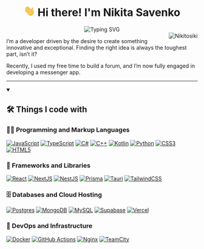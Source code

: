 <div align="center">
    <h1><img src="./assets/hi.gif" width="30px"> Hi there! I'm Nikita Savenko</h1>      
    <img height="100px" width="500px" src="https://readme-typing-svg.demolab.com?font=Fira+Code&pause=1500&color=539BF5&center=true&width=435&lines=just+a+developer+.+.+." alt="Typing SVG" />
</div>

<img align="right" src="https://github-readme-stats.vercel.app/api?username=Nikitosiki&show_icons=true\&theme=react#gh-dark-mode-only" alt="Nikitosiki" />
<div align="left">
    <p>I’m a developer driven by the desire to create something innovative and exceptional. Finding the right idea is always the toughest part, isn’t it?</p>
    <p>Recently, I used my free time to build a forum, and I’m now fully engaged in developing a messenger app.</p>
    <hr>
</div>


<details open>
  <summary><h2>🛠️ Things I code with</h2></summary>
  <!-- Some badges are from https://github.com/Ileriayo/markdown-badges -->
 
  <h3>👨‍💻 Programming and Markup Languages</h3>

  <p>
      <a href="#"><img alt="JavaScript" src="https://img.shields.io/badge/javascript-%23323330.svg?style=for-the-badge&logo=javascript&logoColor=%23F7DF1E"></a>
      <a href="#"><img alt="TypeScript" src="https://img.shields.io/badge/typescript-%23007ACC.svg?style=for-the-badge&logo=typescript&logoColor=white"></a>
      <a href="#"><img alt="C#" src="https://img.shields.io/badge/c%23-%23239120.svg?style=for-the-badge&logo=csharp&logoColor=white"></a>
      <a href="#"><img alt="C++" src="https://img.shields.io/badge/c++-%2300599C.svg?style=for-the-badge&logo=c%2B%2B&logoColor=white"></a>
      <a href="#"><img alt="Kotlin" src="https://img.shields.io/badge/kotlin-%237F52FF.svg?style=for-the-badge&logo=kotlin&logoColor=white"></a>
      <a href="#"><img alt="Python" src="https://img.shields.io/badge/python-3670A0?style=for-the-badge&logo=python&logoColor=ffdd54"></a>
      <a href="#"><img alt="CSS3" src="https://img.shields.io/badge/css3-%231572B6.svg?style=for-the-badge&logo=css3&logoColor=white"></a>
      <a href="#"><img alt="HTML5" src="https://img.shields.io/badge/html5-%23E34F26.svg?style=for-the-badge&logo=html5&logoColor=white"></a>
  </p>

  <h3>🎨 Frameworks and Libraries</h3>

  <p>
      <a href="#"><img alt="React" src="https://img.shields.io/badge/react-%2320232a.svg?style=for-the-badge&logo=react&logoColor=%2361DAFB"></a>
      <a href="#"><img alt="NextJS" src="https://img.shields.io/badge/Next-black?style=for-the-badge&logo=next.js&logoColor=white"></a>
      <a href="#"><img alt="NestJS" src="https://img.shields.io/badge/nestjs-%23E0234E.svg?style=for-the-badge&logo=nestjs&logoColor=white"></a>
      <a href="#"><img alt="Prisma" src="https://img.shields.io/badge/Prisma-3982CE?style=for-the-badge&logo=Prisma&logoColor=white"></a>
      <a href="#"><img alt="Tauri" src="https://img.shields.io/badge/tauri-%2324C8DB.svg?style=for-the-badge&logo=tauri&logoColor=%23FFFFFF"></a>
      <a href="#"><img alt="TailwindCSS" src="https://img.shields.io/badge/tailwindcss-%2338B2AC.svg?style=for-the-badge&logo=tailwind-css&logoColor=white"></a>
      <!--       <a href="#"><img alt="Stripe" src="https://img.shields.io/badge/Stripe-5469d4?style=for-the-badge&logo=stripe&logoColor=ffffff"></a> -->
  </p>

  <h3>🗄️ Databases and Cloud Hosting</h3>

  <p>
      <a href="#"><img alt="Postgres" src="https://img.shields.io/badge/postgres-%23316192.svg?style=for-the-badge&logo=postgresql&logoColor=white"></a>
      <a href="#"><img alt="MongoDB" src="https://img.shields.io/badge/MongoDB-%234ea94b.svg?style=for-the-badge&logo=mongodb&logoColor=white"></a>
      <a href="#"><img alt="MySQL" src="https://img.shields.io/badge/mysql-4479A1.svg?style=for-the-badge&logo=mysql&logoColor=white"></a>
      <a href="#"><img alt="Supabase" src="https://img.shields.io/badge/Supabase-3ECF8E?style=for-the-badge&logo=supabase&logoColor=white"></a>
      <a href="#"><img alt="Vercel" src="https://img.shields.io/badge/vercel-%23000000.svg?style=for-the-badge&logo=vercel&logoColor=white"></a>
  </p>

  <h3>🔬 DevOps and Infrastructure</h3>

  <p>
      <a href="#"><img alt="Docker" src="https://img.shields.io/badge/docker-%230db7ed.svg?style=for-the-badge&logo=docker&logoColor=white"></a>
      <a href="#"><img alt="GitHub Actions" src="https://img.shields.io/badge/github%20actions-%232671E5.svg?style=for-the-badge&logo=githubactions&logoColor=white"></a>
      <a href="#"><img alt="Nginx" src="https://img.shields.io/badge/nginx-%23009639.svg?style=for-the-badge&logo=nginx&logoColor=white"></a>
      <a href="#"><img alt="TeamCity" src="https://img.shields.io/badge/teamcity-000000.svg?style=for-the-badge&logo=teamcity&logoColor=white"></a>
  </p>

</details>

<!--         <br/>
        <div>
            <img height="200" src="https://github-profile-summary-cards.vercel.app/api/cards/stats?username=Nikitosiki&theme=react&hide_border=true&include_all_commits=true&count_private=false&layout=compact"/>
            <img height="200" src="https://github-readme-stats.vercel.app/api/top-langs/?username=Nikitosiki&theme=react&hide_border=true&include_all_commits=true&count_private=false&layout=compact"/>
        </div> -->
 <!--  <br/>
       <img src="https://github-profile-summary-cards.vercel.app/api/cards/profile-details?username=Nikitosiki&theme=buefy"/> -->

<!--         <img height="18" src="https://komarev.com/ghpvc/?username=Nikitosiki&label=Views&color=2081c1&style=flat-square" />  
        <h4>Time in IDEs</h4>
        <a href="https://wakatime.com/@Nikitosik"><img src="https://wakatime.com/badge/user/03db0c51-52db-4ff9-a00f-0ff44c1f0d2e.svg"> <img src="https://img.shields.io/badge/(since 3th September 2023)-blue" /></a> -->

 <!--  <div align="left">
    <br/>
    <br/>
    <h1></h1>
    <strong>About me... <a href="https://dev-by-nikita.netlify.app/">https://dev-by-nikita.netlify.app</a></strong>  (In the future)
</div>
</div> -->
